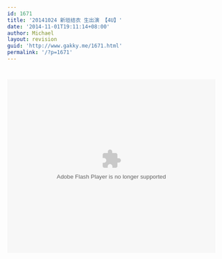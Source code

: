 ```yaml
---
id: 1671
title: '20141024 新垣结衣 生出演 【4U】'
date: '2014-11-01T19:11:14+08:00'
author: Michael
layout: revision
guid: 'http://www.gakky.me/1671.html'
permalink: '/?p=1671'
---
```


# <embed align="middle" height="400" src="http://player.youku.com/player.php/sid/XODEwNjIwNDYw/v.swf" type="application/x-shockwave-flash" width="480"></embed>